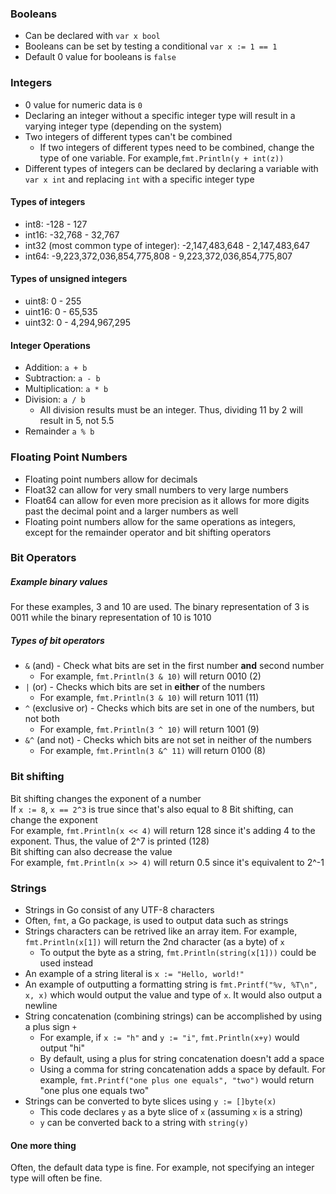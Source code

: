 ### Booleans  
* Can be declared with `var x bool`  
* Booleans can be set by testing a conditional `var x := 1 == 1`  
* Default 0 value for booleans is `false`  

### Integers
* 0 value for numeric data is `0`  
* Declaring an integer without a specific integer type will result in a varying integer type (depending on the system)  
* Two integers of different types can't be combined  
    * If two integers of different types need to be combined, change the type of one variable. For example,`fmt.Println(y + int(z))`  
* Different types of integers can be declared by declaring a variable with `var x int` and replacing `int` with a specific integer type  
#### Types of integers  
* int8: -128 - 127  
* int16: -32,768 - 32,767  
* int32 (most common type of integer): -2,147,483,648 - 2,147,483,647  
* int64: -9,223,372,036,854,775,808 - 9,223,372,036,854,775,807  
#### Types of unsigned integers  
* uint8: 0 - 255  
* uint16: 0 - 65,535  
* uint32: 0 - 4,294,967,295  
#### Integer Operations  
* Addition: `a + b`  
* Subtraction: `a - b`  
* Multiplication: `a * b`  
* Division: `a / b`  
    * All division results must be an integer. Thus, dividing 11 by 2 will result in 5, not 5.5
* Remainder `a % b`  

### Floating Point Numbers  
* Floating point numbers allow for decimals  
* Float32 can allow for very small numbers to very large numbers
* Float64 can allow for even more precision as it allows for more digits past the decimal point and a larger numbers as well  
* Floating point numbers allow for the same operations as integers, except for the remainder operator and bit shifting operators  


### Bit Operators  
##### Example binary values  
For these examples, 3 and 10 are used. The binary representation of 3 is 0011 while the binary representation of 10 is 1010  
##### Types of bit operators  
* `&` (and) - Check what bits are set in the first number **and** second number  
    * For example, `fmt.Println(3 & 10)` will return 0010 (2)
* `|` (or) - Checks which bits are set in **either** of the numbers  
    * For example, `fmt.Println(3 & 10)` will return 1011 (11)  
* `^` (exclusive or) - Checks which bits are set in one of the numbers, but not both  
    * For example, `fmt.Println(3 ^ 10)` will return 1001 (9)  
* `&^` (and not) - Checks which bits are not set in neither of the numbers  
    * For example, `fmt.Println(3 &^ 11)` will return 0100 (8)  

### Bit shifting  
Bit shifting changes the exponent of a number  
If `x := 8`, `x == 2^3` is true since that's also equal to 8
Bit shifting, can change the exponent  
For example, `fmt.Println(x << 4)` will return 128 since it's adding 4 to the exponent. Thus, the value of 2^7 is printed (128)  
Bit shifting can also decrease the value  
For example, `fmt.Println(x >> 4)` will return 0.5 since it's equivalent to 2^-1  

### Strings  
* Strings in Go consist of any UTF-8 characters  
* Often, `fmt`, a Go package, is used to output data such as strings  
* Strings characters can be retrived like an array item. For example, `fmt.Println(x[1])` will return the 2nd character (as a byte) of `x`  
    * To output the byte as a string, `fmt.Println(string(x[1]))` could be used instead  
* An example of a string literal is `x := "Hello, world!"`  
* An example of outputting a formatting string is `fmt.Printf("%v, %T\n", x, x)` which would output the value and type of `x`. It would also output a newline  
* String concatenation (combining strings) can be accomplished by using a plus sign `+`  
    * For example, if `x := "h"` and `y := "i"`, `fmt.Println(x+y)` would output "hi"   
    * By default, using a plus for string concatenation doesn't add a space  
    * Using a comma for string concatenation adds a space by default. For example, `fmt.Printf("one plus one equals", "two")` would return "one plus one equals two"  
* Strings can be converted to byte slices using `y := []byte(x)`  
    * This code declares `y` as a byte slice of `x` (assuming `x` is a string)  
    * `y` can be converted back to a string with `string(y)`  

#### One more thing  
Often, the default data type is fine. For example, not specifying an integer type will often be fine.  
